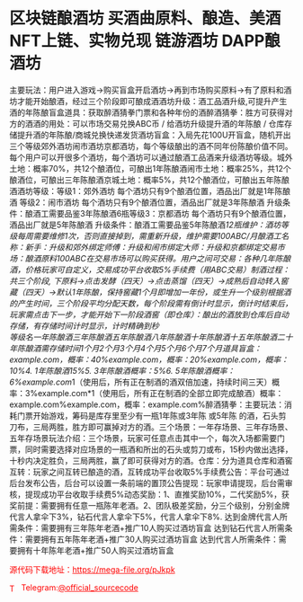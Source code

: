 # 区块链酿酒坊 买酒曲原料、酿造、美酒NFT上链、实物兑现 链游酒坊  DAPP酿酒坊

主要玩法：用户进入游戏→购买盲盒开启酒坊→再到市场购买原料→有了原料和酒坊才能开始酿酒，经过三个阶段即可酿成酒酒坊升级：酒工品酒升级,可提升产生酒的年陈酿盲盒道具：获取醉酒猜拳门票和各种年份的酒醉酒猜拳：胜方可获得对方的酒酒的用处：可以市场交易兑换ABC币 / 给酒坊升级提升酒的年陈酿 / 仓库存储提升酒的年陈酿/商城兑换快递发货酒坊盲盒：入局先花100U开盲盒，随机开出三个等级郊外酒坊闹市酒坊京都酒坊，每个等级酿出的酒不同年份陈酿价值不同。每个用户可以开很多个酒坊，每个酒坊可以通过酿酒工品酒来升级酒坊等级。城外土地：概率70%，共12个酿酒位，可酿出1年陈酿酒闹市土地：概率25%，共12个酿酒位，可酿出三年陈酿酒京城土地：概率5%，共12个酿酒位，可酿出五年陈酿酒酒坊等级：等级1：郊外酒坊 每个酒坊只有9个酿酒位置，酒品出厂就是1年陈酿酒    等级2：闹市酒坊 每个酒坊只有9个酿酒位置，酒品出厂就是3年陈酿酒     升级条件：酿酒工需要品鉴3年陈酿酒6瓶等级3：京都酒坊 每个酒坊只有9个酿酒位置，酒品出厂就是5年陈酿酒     升级条件：酿酒工需要品鉴5年陈酿酒*12瓶维护：酒坊等级每周需要维修1次，否则直接掉到，需重新升级，维护需要100ABC/月酿酒工名称：新手：升级和郊外绑定师傅：升级和闹市绑定大师：升级和京都绑定交易市场：酿酒原料100ABC在交易市场可以购买获得。用户之间可交易：各种几年陈酿酒，价格玩家可自定义，交易成功平台收取5%手续费（用ABC交易）制酒过程：共三个阶段, 下原料→点击发酵（四天）→点击蒸馏（四天）→成熟后自动转入窖藏（四天）→默认1年陈酿，保持窖藏1个月即增加一年份，或生升一个级别根据酒的产生时间，三个阶段平均分配天数，每个阶段需有倒计时显示，倒计时结束后，玩家需点击下一步，才能开始下一阶段酒窖（即仓库）：酿出的酒放到仓库后自动存储，有存储时间计时显示，计时精确到秒<br>等级名一年陈酿酒三年陈酿酒五年陈酿酒八年陈酿酒十年陈酿酒十五年陈酿酒二十年陈酿酒需存储时间1个月2个月3个月4个月5个月6个月7个月道具盲盒：example.com，概率：40%example.com，概率：20%example.com，概率：10%4. 1年陈酿酒15%5. 3年陈酿酒概率：5%6. 5年陈酿酒概率：6%example.com*1（使用后，所有正在制酒的酒双倍加速，持续时间三天）概率：3%example.com*1（使用后，所有正在制酒的全部立即完成酿酒）概率：example.com%example.com，概率：example.com%醉酒猜拳：主要玩法：消耗门票开始游戏，筹码是库存里至少有一瓶1年陈或3年陈 或5年陈 的酒，石头剪刀布，三局两胜，胜方即可赢掉对方的酒。三个场景：一年存场景、三年存场景、五年存场景玩法介绍：三个场景，玩家可任意点击其中一个，每次入场都需要门票，同时需要选择对应场景的一瓶酒和所出的石头或剪刀或布，15秒内做出选择，十秒内决定胜负，三局两胜，赢了即可获得对方的酒。仓库：分为道具仓库和酒窖互转：玩家之间互转已酿造的酒，互转成功平台收取5%手续费公告：平台可通过后台发布公告，后台可以设置一条前端的置顶公告提现：玩家申请提现，后台需审核，提现成功平台收取手续费5%动态奖励：1、直推奖励10%，二代奖励5%，获奖前提：需要拥有任意一瓶陈年老酒。2、团队极差奖励，分三个级别，分别金牌代言人拿伞下3%，钻石代言人拿伞下5%，代言人拿伞下8%. 达到金牌代言人所需条件：需要拥有三年陈年老酒+推广10人购买过酒坊盲盒 达到钻石代言人所需条件：需要拥有五年陈年老酒+推广30人购买过酒坊盲盒  达到代言人所需条件：需要拥有十年陈年老酒+推广50人购买过酒坊盲盒<br>


<p style="color: red;">源代码下载地址：<a href="https://mega-file.org/pJkpk" style="color: red;">https://mega-file.org/pJkpk</a></p><p style="color: red;"><img src="https://cdn-icons-png.flaticon.com/512/2111/2111646.png" alt="Telegram Icon" style="width: 16px; vertical-align: middle; margin-right: 5px;">Telegram:<a href="https://t.me/official_sourcecode" style="color: red;">@official_sourcecode</a></p>